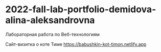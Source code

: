 # 2022-fall-lab-portfolio-demidova-alina-aleksandrovna
Лабораторная работа по Веб-технологиям

Сайт-визитка о коте Тиме
https://babushkin-kot-timon.netlify.app
